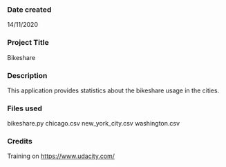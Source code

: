 ### Date created
14/11/2020

### Project Title
Bikeshare

### Description
This application provides statistics about the bikeshare usage in the cities.

### Files used
bikeshare.py
chicago.csv
new_york_city.csv
washington.csv

### Credits
Training on https://www.udacity.com/

